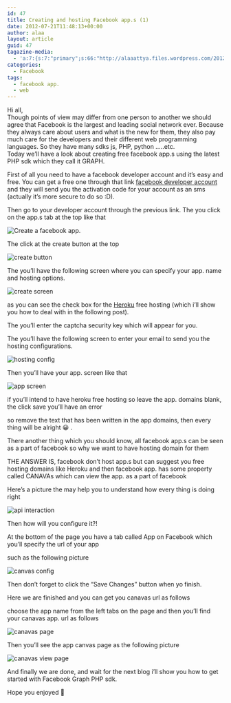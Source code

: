 ```yaml
---
id: 47
title: Creating and hosting Facebook app.s (1)
date: 2012-07-21T11:48:13+00:00
author: alaa
layout: article
guid: 47
tagazine-media:
  - 'a:7:{s:7:"primary";s:66:"http://alaaattya.files.wordpress.com/2012/07/canavas-view-page.png";s:6:"images";a:9:{s:57:"http://alaaattya.files.wordpress.com/2012/07/apps-tab.png";a:6:{s:8:"file_url";s:57:"http://alaaattya.files.wordpress.com/2012/07/apps-tab.png";s:5:"width";s:3:"979";s:6:"height";s:2:"35";s:4:"type";s:5:"image";s:4:"area";s:5:"34265";s:9:"file_path";s:0:"";}s:58:"http://alaaattya.files.wordpress.com/2012/07/fb-create.png";a:6:{s:8:"file_url";s:58:"http://alaaattya.files.wordpress.com/2012/07/fb-create.png";s:5:"width";s:3:"356";s:6:"height";s:3:"109";s:4:"type";s:5:"image";s:4:"area";s:5:"38804";s:9:"file_path";s:0:"";}s:62:"http://alaaattya.files.wordpress.com/2012/07/fb-create-pop.png";a:6:{s:8:"file_url";s:62:"http://alaaattya.files.wordpress.com/2012/07/fb-create-pop.png";s:5:"width";s:3:"638";s:6:"height";s:3:"194";s:4:"type";s:5:"image";s:4:"area";s:6:"123772";s:9:"file_path";s:0:"";}s:56:"http://alaaattya.files.wordpress.com/2012/07/hosting.png";a:6:{s:8:"file_url";s:56:"http://alaaattya.files.wordpress.com/2012/07/hosting.png";s:5:"width";s:3:"488";s:6:"height";s:3:"210";s:4:"type";s:5:"image";s:4:"area";s:6:"102480";s:9:"file_path";s:0:"";}s:59:"http://alaaattya.files.wordpress.com/2012/07/app-screen.png";a:6:{s:8:"file_url";s:59:"http://alaaattya.files.wordpress.com/2012/07/app-screen.png";s:5:"width";s:3:"713";s:6:"height";s:3:"415";s:4:"type";s:5:"image";s:4:"area";s:6:"295895";s:9:"file_path";s:0:"";}s:70:"http://alaaattya.files.wordpress.com/2012/07/graph_api_interaction.gif";a:6:{s:8:"file_url";s:70:"http://alaaattya.files.wordpress.com/2012/07/graph_api_interaction.gif";s:5:"width";s:3:"783";s:6:"height";s:3:"600";s:4:"type";s:5:"image";s:4:"area";s:6:"469800";s:9:"file_path";s:0:"";}s:56:"http://alaaattya.files.wordpress.com/2012/07/canavas.png";a:6:{s:8:"file_url";s:56:"http://alaaattya.files.wordpress.com/2012/07/canavas.png";s:5:"width";s:3:"700";s:6:"height";s:3:"175";s:4:"type";s:5:"image";s:4:"area";s:6:"122500";s:9:"file_path";s:0:"";}s:61:"http://alaaattya.files.wordpress.com/2012/07/canavas-page.png";a:6:{s:8:"file_url";s:61:"http://alaaattya.files.wordpress.com/2012/07/canavas-page.png";s:5:"width";s:3:"772";s:6:"height";s:3:"274";s:4:"type";s:5:"image";s:4:"area";s:6:"211528";s:9:"file_path";s:0:"";}s:66:"http://alaaattya.files.wordpress.com/2012/07/canavas-view-page.png";a:6:{s:8:"file_url";s:66:"http://alaaattya.files.wordpress.com/2012/07/canavas-view-page.png";s:5:"width";s:4:"1327";s:6:"height";s:3:"457";s:4:"type";s:5:"image";s:4:"area";s:6:"606439";s:9:"file_path";s:0:"";}}s:6:"videos";a:0:{}s:11:"image_count";s:1:"9";s:6:"author";s:8:"30373923";s:7:"blog_id";s:8:"30897336";s:9:"mod_stamp";s:19:"2012-07-21 11:48:13";}'
categories:
  - Facebook
tags:
  - facebook app.
  - web
---
```

Hi all,  
Though points of view may differ from one person to another we should agree that Facebook is the largest and leading social network ever. Because they always care about users and what is the new for them, they also pay much care for the developers and their different web programming languages. So they have many sdks js, PHP, python &#8230;..etc.  
Today we&#8217;ll have a look about creating free facebook app.s using the latest PHP sdk which they call it GRAPH.

First of all you need to have a facebook developer account and it&#8217;s easy and free. You can get a free one through that link <a href="http://developers.facebook.com/" title="facebook developer account" target="_blank" rel="noopener">facebook developer account</a> and they will send you the activation code for your account as an sms (actually it&#8217;s more secure to do so :D).

Then go to your developer account through the previous link. The you click on the app.s tab at the top like that

![Create a facebook app.](http://alaa.ninja/wp-content/uploads/2012/07/apps-tab.png) 

The click at the create button at the top

![create button](http://alaa.ninja/wp-content/uploads/2012/07/fb-create.png) 

The you&#8217;ll have the following screen where you can specify your app. name and hosting options.

![create screen](http://alaa.ninja/wp-content/uploads/2012/07/fb-create-pop.png) 

as you can see the check box for the <a href="https://heroku.com/" title="Heroku" target="_blank" rel="noopener">Heroku</a> free hosting (which i&#8217;ll show you how to deal with in the following post).

The you&#8217;ll enter the captcha security key which will appear for you.

The you&#8217;ll have the following screen to enter your email to send you the hosting configurations.

![hosting config](http://alaa.ninja/wp-content/uploads/2012/07/hosting.png) 

Then you&#8217;ll have your app. screen like that

![app screen](http://alaa.ninja/wp-content/uploads/2012/07/app-screen.png) 

if you&#8217;ll intend to have heroku free hosting so leave the app. domains blank, the click save you&#8217;ll have an error

so remove the text that has been written in the app domains, then every thing will be alright 😀 .

There another thing which you should know, all facebook app.s can be seen as a part of facebook so why we want to have hosting domain for them

THE ANSWER IS, facebook don&#8217;t host app.s but can suggest you free hosting domains like Heroku and then facebook app. has some property called CANAVAs which can view the app. as a part of facebook 

Here&#8217;s a picture the may help you to understand how every thing is doing right

![api interaction](http://alaa.ninja/wp-content/uploads/2012/07/graph_api_interaction.gif) 

Then how will you configure it?!

At the bottom of the page you have a tab called App on Facebook which you&#8217;ll specify the url of your app

such as the following picture

![canvas config](http://alaa.ninja/wp-content/uploads/2012/07/canavas.png) 

Then don&#8217;t forget to click the &#8220;Save Changes&#8221; button when yo finish.

Here we are finished and you can get you canavas url as follows

choose the app name from the left tabs on the page and then you&#8217;ll find your canavas app. url as follows

![canavas page](http://alaa.ninja/wp-content/uploads/2012/07/canavas-page.png) 

Then you&#8217;ll see the app canvas page as the following picture

![canavas view page](http://alaa.ninja/wp-content/uploads/2012/07/canavas-view-page.png) 

And finally we are done, and wait for the next blog i&#8217;ll show you how to get started with Facebook Graph PHP sdk.

Hope you enjoyed 🙂